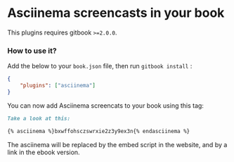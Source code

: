 Asciinema screencasts in your book
==============

This plugins requires gitbook `>=2.0.0`.

### How to use it?

Add the below to your `book.json` file, then run `gitbook install` :

```json
{
    "plugins": ["asciinema"]
}
```

You can now add Asciinema screencats to your book using this tag:

```markdown
Take a look at this:

{% asciinema %}bxwffohsczswrxie2z3y9ex3n{% endasciinema %}
```

The asciinema will be replaced by the embed script in the website, and by a link in the ebook version.
